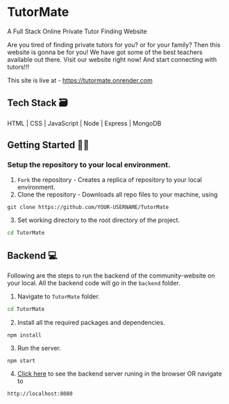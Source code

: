# TutorMate
A Full Stack Online Private Tutor Finding Website

Are you tired of finding private tutors for you? or for your family? Then this website is gonna be for you! We have got some of the best teachers available out there. 
Visit our website right now! And start connecting with tutors!!!

This site is live at - https://tutormate.onrender.com
<br />

## Tech Stack 🗃
HTML | CSS | JavaScript | Node | Express | MongoDB

##  Getting Started 👨‍💻
### Setup the repository to your local environment.

1. `Fork` the repository  - Creates a replica of repository to your local environment.
2. Clone the repository - Downloads all repo files to your machine, using
  ```git
  git clone https://github.com/YOUR-USERNAME/TutorMate
  ``` 
3. Set working directory to the root directory of the project.
  ```sh
  cd TutorMate
  ```

## Backend 💻

Following are the steps to run the backend of the community-website on your local. All the backend code will go in the `backend` folder.

1. Navigate to `TutorMate` folder.
  ```sh
  cd TutorMate
  ```
2. Install all the required packages and dependencies.
  ```node
  npm install
  ```
3. Run the server.
  ```node
  npm start
  ```
4. [Click here](http://localhost:8080) to see the backend server runing in the browser OR navigate to
  ```text
  http://localhost:8080
  ```
